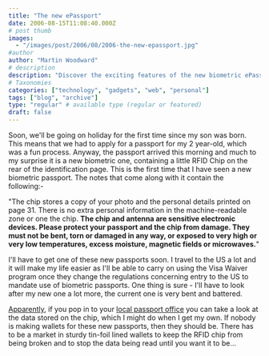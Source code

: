 ```yaml
---
title: "The new ePassport"
date: 2006-08-15T11:08:40.000Z
# post thumb
images:
  - "/images/post/2006/08/2006-the-new-epassport.jpg"
#author
author: "Martin Woodward"
# description
description: "Discover the exciting features of the new biometric ePassport, including RFID protection and its benefits for hassle-free travel."
# Taxonomies
categories: ["technology", "gadgets", "web", "personal"]
tags: ["blog", "archive"]
type: "regular" # available type (regular or featured)
draft: false
---
```


Soon, we'll be going on holiday for the first time since my son was born. This means that we had to apply for a passport for my 2 year-old, which was a fun process. Anyway, the passport arrived this morning and much to my surprise it is a new biometric one, containing a little RFID Chip on the rear of the identification page. This is the first time that I have seen a new biometric passport. The notes that come along with it contain the following:-

"The chip stores a copy of your photo and the personal details printed on page 31. There is no extra personal information in the machine-readable zone or one the chip. **The chip and antenna are sensitive electronic devices. Please protect your passport and the chip from damage. They must not be bent, torn or damaged in any way, or exposed to very high or very low temperatures, excess moisture, magnetic fields or microwaves.**"

I'll have to get one of these new passports soon. I travel to the US a lot and it will make my life easier as I'll be able to carry on using the Visa Waiver program once they change the regulations concerning entry to the US to mandate use of biometric passports. One thing is sure - I'll have to look after my new one a lot more, the current one is very bent and battered.

[Apparently](http://www.passport.gov.uk/general_biometrics.asp), if you pop in to your [local passport office](http://www.passport.gov.uk/general_offices.asp) you can take a look at the data stored on the chip, which I might do when I get my own. If nobody is making wallets for these new passports, then they should be. There has to be a market in sturdy tin-foil lined wallets to keep the RFID chip from being broken and to stop the data being read until you want it to be...
